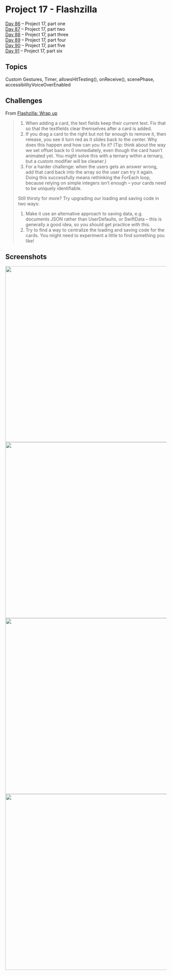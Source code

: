 # Project 17 - Flashzilla

[Day 86](https://www.hackingwithswift.com/100/swiftui/86) – Project 17, part one <br />
[Day 87](https://www.hackingwithswift.com/100/swiftui/87) – Project 17, part two <br />
[Day 88](https://www.hackingwithswift.com/100/swiftui/88) – Project 17, part three <br />
[Day 89](https://www.hackingwithswift.com/100/swiftui/89) – Project 17, part four <br />
[Day 90](https://www.hackingwithswift.com/100/swiftui/90) – Project 17, part five <br />
[Day 91](https://www.hackingwithswift.com/100/swiftui/91) – Project 17, part six

## Topics

Custom Gestures, Timer, allowsHitTesting(), onReceive(), scenePhase, accessibilityVoiceOverEnabled

## Challenges

From [Flashzilla: Wrap up](https://www.hackingwithswift.com/books/ios-swiftui/flashzilla-wrap-up)

>1. When adding a card, the text fields keep their current text. Fix that so that the textfields clear themselves after a card is added.
>2. If you drag a card to the right but not far enough to remove it, then release, you see it turn red as it slides back to the center. Why does this happen and how can you fix it? (Tip: think about the way we set offset back to 0 immediately, even though the card hasn’t animated yet. You might solve this with a ternary within a ternary, but a custom modifier will be cleaner.)
>3. For a harder challenge: when the users gets an answer wrong, add that card back into the array so the user can try it again. Doing this successfully means rethinking the ForEach loop, because relying on simple integers isn’t enough – your cards need to be uniquely identifiable.
>
>Still thirsty for more? Try upgrading our loading and saving code in two ways:
>
>1. Make it use an alternative approach to saving data, e.g. documents JSON rather than UserDefaults, or SwiftData – this is generally a good idea, so you should get practice with this.
>2. Try to find a way to centralize the loading and saving code for the cards. You might need to experiment a little to find something you like!


## Screenshots

<img src="https://github.com/ivanov-mi/100-days-of-SwiftUI/assets/12073144/ebe3294b-08fe-4e8b-9e3d-27f3bf238320" width="550">
<img src="https://github.com/ivanov-mi/100-days-of-SwiftUI/assets/12073144/a67bc8e2-7f5e-42ea-9f16-bf09f180642c" width="550">
<img src="https://github.com/ivanov-mi/100-days-of-SwiftUI/assets/12073144/a5a76bdc-f7f2-4d3d-9685-389b1ead4c4b" width="550">
<img src="https://github.com/ivanov-mi/100-days-of-SwiftUI/assets/12073144/eda55289-c425-4a99-b41c-93eaa085d76d" width="550">
